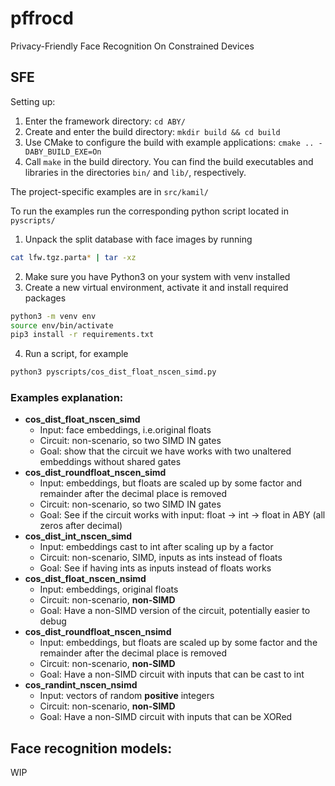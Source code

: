# pffrocd
Privacy-Friendly Face Recognition On Constrained Devices

## SFE

Setting up:

1. Enter the framework directory: `cd ABY/`
2. Create and enter the build directory: `mkdir build && cd build`
3. Use CMake to configure the build with example applications: ```cmake .. -DABY_BUILD_EXE=On```
4. Call `make` in the build directory. You can find the build executables and libraries in the directories `bin/` and `lib/`, respectively.

The project-specific examples are in `src/kamil/`

To run the examples run the corresponding python script located in `pyscripts/`

1. Unpack the split database with face images by running
```sh
cat lfw.tgz.parta* | tar -xz
```
2. Make sure you have Python3 on your system with venv installed
3. Create a new virtual environment, activate it and install required packages
```sh
python3 -m venv env
source env/bin/activate
pip3 install -r requirements.txt
```
4. Run a script, for example
```sh
python3 pyscripts/cos_dist_float_nscen_simd.py
```

### Examples explanation:


- **cos_dist_float_nscen_simd**
  - Input: face embeddings, i.e.original floats
  - Circuit: non-scenario, so two SIMD IN gates
  - Goal: show that the circuit we have works with two unaltered embeddings without shared gates
- **cos_dist_roundfloat_nscen_simd**
  - Input: embeddings, but floats are scaled up by some factor and remainder after the decimal place is removed
  - Circuit: non-scenario, so two SIMD IN gates
  - Goal: See if the circuit works with input: float -> int -> float in ABY (all zeros after decimal)
- **cos_dist_int_nscen_simd**
  - Input: embeddings cast to int after scaling up by a factor
  - Circuit: non-scenario, SIMD, inputs as ints instead of floats
  - Goal: See if having ints as inputs instead of floats works
- **cos_dist_float_nscen_nsimd**
  - Input: embeddings, original floats
  - Circuit: non-scenario, **non-SIMD**
  - Goal: Have a non-SIMD version of the circuit, potentially easier to debug
- **cos_dist_roundfloat_nscen_nsimd**
  - Input: embeddings, but floats are scaled up by some factor and the remainder after the decimal place is removed
  - Circuit: non-scenario, **non-SIMD**
  - Goal: Have a non-SIMD circuit with inputs that can be cast to int
- **cos_randint_nscen_nsimd**
  - Input: vectors of random **positive** integers
  - Circuit: non-scenario, **non-SIMD**
  - Goal: Have a non-SIMD circuit with inputs that can be XORed


## Face recognition models:

WIP
